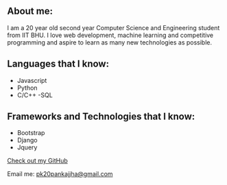 ## About me:

I am a 20 year old second year Computer Science and Engineering student from IIT BHU. I love web development, machine learning and competitive programming and aspire to learn as many new technologies as possible.

## Languages that I know:

- Javascript
- Python
- C/C++
-SQL

## Frameworks and Technologies that I know:

- Bootstrap
- Django
- Jquery

[Check out my GitHub](https://github.com/pankaj7822)

Email me: pk20pankajjha@gmail.com

